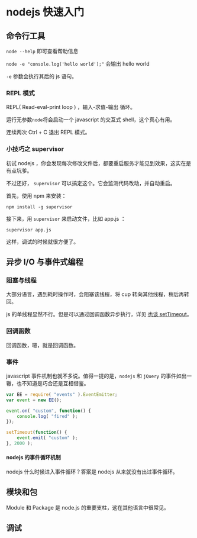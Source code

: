 # nodejs 快速入门

## 命令行工具

`node --help` 即可查看帮助信息

`node -e "console.log('hello world');"` 会输出 hello world

`-e` 参数会执行其后的 js 语句。

### REPL 模式

REPL( Read-eval-print loop ) ，输入-求值-输出 循环。

运行无参数`node`将会启动一个 javascript 的交互式 shell，这个真心有用。

连续两次 Ctrl + C 退出 REPL 模式。


### 小技巧之 supervisor

初试 nodejs ，你会发现每次修改文件后，都要重启服务才能见到效果，这实在是有点坑爹。

不过还好， `supervisor` 可以搞定这个。它会监测代码改动，并自动重启。

首先，使用 npm 来安装：

```
npm install -g supervisor
```

接下来，用 `supervisor` 来启动文件，比如 app.js ：
```
supervisor app.js
```

这样，调试的时候就很方便了。


## 异步 I/O 与事件式编程

### 阻塞与线程

大部分语言，遇到耗时操作时，会阻塞该线程，将 cup 转向其他线程，稍后再转回。

js 的单线程显然不行。但是可以通过回调函数异步执行，详见 [也谈 setTimeout](https://github.com/jiangyuan/blog/blob/master/blog/%E4%B9%9F%E8%B0%88%20setTimeout.md)。


### 回调函数

回调函数，嗯，就是回调函数。

### 事件

javascript 事件机制也就不多说。值得一提的是，`nodejs` 和 `jQuery` 的事件如出一辙，也不知道是巧合还是互相借鉴。

```js
var EE = require( "events" ).EventEmitter;
var event = new EE();

event.on( "custom", function() {
    console.log( "fired" );
});

setTimeout(function() {
    event.emit( "custom" );
}, 2000 );
```


#### nodejs 的事件循环机制

nodejs 什么时候进入事件循环？答案是 nodejs 从来就没有出过事件循环。

## 模块和包

Module 和 Package 是 node.js 的重要支柱，这在其他语言中很常见。

## 调试